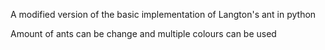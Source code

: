 A modified version of the basic implementation of Langton's ant in python

Amount of ants can be change and multiple colours can be used
